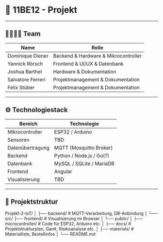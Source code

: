 # 🤖 11BE12 - Projekt

---

## 👨‍👩‍👧‍👦 Team

| Name | Rolle |
|------|-------|
| Dominique Diener | Backend & Hardware & Mikrocontroller |
| Yannick Rörsch | Frontend & UI/UX & Datenbank |
| Joshua Barthel | Hardware & Dokumentation
| Salvatore Ferreri | Projektmanagement & Dokumentation |
| Felix Stüber | Projektmanagement & Dokumentation |

---

## ⚙️ Technologiestack

| Bereich              | Technologie                     |
|----------------------|---------------------------------|
| Mikrocontroller      | ESP32 / Arduino                 |
| Sensoren             | TBD                             |
| Datenübertragung     | MQTT (Mosquitto Broker)         |
| Backend              | Python / Node.js / Go(?)        |
| Datenbank            | MySQL / SQLite / MariaDB        |
| Frontend             | Angular                         |
| Visualisierung       | TBD                             |

---

## 📁 Projektstruktur

Projekt-2-IoT/
│
├── backend/           # MQTT-Verarbeitung, DB-Anbindung
│   └── src/
├── frontend/          # Visualisierung im Browser
│   └── public/
│
├── microcontroller/   # Code für ESP32, Arduino etc.
│
├── docs/              # Projektstrukturplan, Gantt, Risikoanalyse etc.
│
├── materials/         # Materialliste, Bestellinfos
│
└── README.md